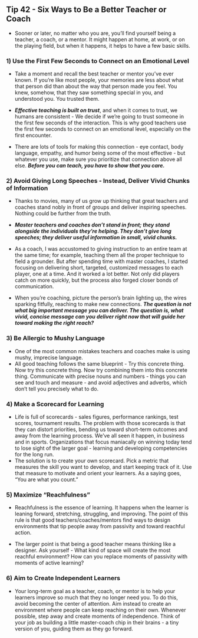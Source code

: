 ## Tip 42 - Six Ways to Be a Better Teacher or Coach

- Sooner or later, no matter who you are, you’ll find yourself being a teacher, a coach, or a mentor. It might happen at home, at work, or on the playing field, but when it happens, it helps to have a few basic skills.

### 1) Use the First Few Seconds to Connect on an Emotional Level

- Take a moment and recall the best teacher or mentor you’ve ever known. If you’re like most people, your memories are less about what that person did than about the way that person made you feel. You knew, somehow, that they saw something special in you, and understood you. You trusted them.
- ***Effective teaching is built on trust***, and when it comes to trust, we humans are consistent - We decide if we’re going to trust someone in the first few seconds of the interaction. This is why good teachers use the first few seconds to connect on an emotional level, especially on the first encounter.

- There are lots of tools for making this connection - eye contact, body language, empathy, and humor being some of the most effective - but whatever you use, make sure you prioritize that connection above all else. ***Before you can teach, you have to show that you care.***

### 2) Avoid Giving Long Speeches - Instead, Deliver Vivid Chunks of Information

- Thanks to movies, many of us grow up thinking that great teachers and coaches stand nobly in front of groups and deliver inspiring speeches. Nothing could be further from the truth.
- ***Master teachers and coaches don’t stand in front; they stand alongside the individuals they’re helping. They don’t give long speeches; they deliver useful information in small, vivid chunks.***

- As a coach, I was accustomed to giving instruction to an entire team at the same time; for example, teaching them all the proper technique to field a grounder. But after spending time with master coaches, I started focusing on delivering short, targeted, customized messages to each player, one at a time. And it worked a lot better. Not only did players catch on more quickly, but the process also forged closer bonds of communication.

- When you’re coaching, picture the person’s brain lighting up, the wires sparking fitfully, reaching to make new connections. ***The question is not what big important message you can deliver. The question is, what vivid, concise message can you deliver right now that will guide her toward making the right reach?***

### 3) Be Allergic to Mushy Language

- One of the most common mistakes teachers and coaches make is using mushy, imprecise language.
- All good teaching follows the same blueprint - Try this concrete thing. Now try this concrete thing. Now try combining them into this concrete thing. Communicate with precise nouns  and numbers - things you can see and touch and measure - and avoid adjectives and adverbs, which don’t tell you precisely what to do. 

### 4) Make a Scorecard for Learning 

- Life is full of scorecards - sales figures, performance rankings, test scores, tournament results. The problem with those scorecards is that they can distort priorities, bending us toward short-term outcomes and away from the learning process. We’ve all seen it happen, in business and in sports. Organizations that focus maniacally on winning today tend to lose sight of the larger goal - learning and developing competencies for the long run. 
- The solution is to create your own scorecard. Pick a metric that measures the skill you want to develop, and start keeping track of it. Use that measure to motivate and orient your learners. As a saying goes, “You are what you count.” 

### 5) Maximize “Reachfulness”

- Reachfulness is the essence of learning. It happens when the learner is leaning forward, stretching, struggling, and improving. The point of this rule is that good teachers/​coaches/mentors find ways to design environments that tip people away from passivity and toward reachful action.

- The larger point is that being a good teacher means thinking like a designer. Ask yourself - What kind of space will create the most reachful environment? How can you replace moments of passivity with moments of active learning? 

### 6) Aim to Create Independent Learners

- Your long-term goal as a teacher, coach, or mentor is to help your learners improve so much that they no longer need you. To do this, avoid becoming the center of attention. Aim instead to create an environment where people can keep reaching on their own. Whenever possible, step away and create moments of independence. Think of your job as building a little master-coach chip in their brains - a tiny version of you, guiding them as they go forward. 